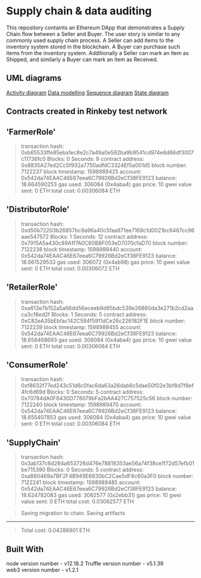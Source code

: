 # Supply chain & data auditing

This repository containts an Ethereum DApp that demonstrates a Supply Chain flow between a Seller and Buyer. The user story is similar to any commonly used supply chain process. A Seller can add items to the inventory system stored in the blockchain. A Buyer can purchase such items from the inventory system. Additionally a Seller can mark an item as Shipped, and similarly a Buyer can mark an item as Received.

## UML diagrams
[Activity diagram](uml/activity.png)
[Data modelling](uml/Data-modelling.png)
[Sequence diagram](uml/sequence.png)
[State diagram](uml/state-diagram.png)


## Contracts created in Rinkeby test network
  'FarmerRole'
   ----------------------
   > transaction hash:    0xb65533ffe85eba1ec8e2c7a49a0e582ba9b9541cd974e6d66df3007c11736fc0
   > Blocks: 0            Seconds: 9
   > contract address:    0x8835A27ed2Cc5f932a7750adfdC3324Ef5a001d5
   > block number:        7122237
   > block timestamp:     1598989425
   > account:             0x542da74EAAC46E67eea6C79926Bd2eCf38FE9123
   > balance:             18.664590253
   > gas used:            306084 (0x4aba4)
   > gas price:           10 gwei
   > value sent:          0 ETH
   > total cost:          0.00306084 ETH


   'DistributorRole'
   ---------------------------
   > transaction hash:    0xd50b72203b26857bc9a96a40c5faa971ee7169c1d0021bc6467cc96aae547572
   > Blocks: 1            Seconds: 12
   > contract address:    0x7915A5a430c89A1f7A0C60B8F053eD7070cfaD70
   > block number:        7122238
   > block timestamp:     1598989440
   > account:             0x542da74EAAC46E67eea6C79926Bd2eCf38FE9123
   > balance:             18.661529533
   > gas used:            306072 (0x4ab98)
   > gas price:           10 gwei
   > value sent:          0 ETH
   > total cost:          0.00306072 ETH


   'RetailerRole'
   ------------------------
   > transaction hash:    0xa613e7b152a5a66dd56eceeb9d95bdc539e26860da3e271b2cd2aaca3c18ed2f
   > Blocks: 1            Seconds: 5
   > contract address:    0xC82eA35bEbfac142C594f5911dCe26c226182F1E
   > block number:        7122239
   > block timestamp:     1598989455
   > account:             0x542da74EAAC46E67eea6C79926Bd2eCf38FE9123
   > balance:             18.658468693
   > gas used:            306084 (0x4aba4)
   > gas price:           10 gwei
   > value sent:          0 ETH
   > total cost:          0.00306084 ETH

  'ConsumerRole'
   ------------------------
   > transaction hash:    0xf8632f77ed243c51d6c0fac6da63a26dab6c5dae50f02e3bf8d7f8ef4fc6d69d
   > Blocks: 0            Seconds: 5
   > contract address:    0x70784dA0F8430D778079bFa2bAA427C757525c56
   > block number:        7122240
   > block timestamp:     1598989470
   > account:             0x542da74EAAC46E67eea6C79926Bd2eCf38FE9123
   > balance:             18.655407853
   > gas used:            306084 (0x4aba4)
   > gas price:           10 gwei
   > value sent:          0 ETH
   > total cost:          0.00306084 ETH


   'SupplyChain'
   -----------------------
   > transaction hash:    0x3ab137c6d284a653726d476e78818353ae56a74f38ce1f72d57efb01be715390
   > Blocks: 0            Seconds: 5
   > contract address:    0xaB80469a7BF2F4B949E6630bC2Cae5dF8c60a3F0
   > block number:        7122241
   > block timestamp:     1598989485
   > account:             0x542da74EAAC46E67eea6C79926Bd2eCf38FE9123
   > balance:             18.624782083
   > gas used:            3062577 (0x2ebb31)
   > gas price:           10 gwei
   > value sent:          0 ETH
   > total cost:          0.03062577 ETH


   > Saving migration to chain.
   > Saving artifacts
   -------------------------------------
   > Total cost:          0.04286901 ETH

## Built With

node version number - v12.18.2
Truffle version number - v5.1.39  
web3 version number - v1.2.1


